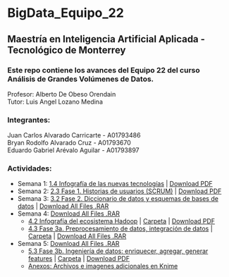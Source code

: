 # BigData_Equipo_22

## Maestría en Inteligencia Artificial Aplicada - Tecnológico de Monterrey

### Este repo contiene los avances del Equipo 22 del curso Análisis de Grandes Volúmenes de Datos.

Profesor: Alberto De Obeso Orendain </br>
Tutor: Luis Angel Lozano Medina

### Integrantes:

Juan Carlos Alvarado Carricarte - A01793486 </br>
Bryan Rodolfo Alvarado Cruz - A01793670 </br>
Eduardo Gabriel Arévalo Aguilar - A01793897 </br>

### Actividades:

- Semana 1: [1.4 Infografía de las nuevas tecnologías](/Semana_1/Infografia_nuevas_tecnologías_Equipo22.pdf) | [Download PDF](https://github.com/PosgradoMNA/BigData_Equipo_22-Trim_ene_2023/raw/main/Semana_1/Infografia_nuevas_tecnolog%C3%ADas_Equipo22.pdf)
- Semana 2: [2.3 Fase 1. Historias de usuarios (SCRUM)](/Semana_2/Historias_de_usuario_Equipo_22.pdf) | [Download PDF](https://github.com/PosgradoMNA/BigData_Equipo_22-Trim_ene_2023/raw/main/Semana_2/Historias_de_usuario_Equipo_22.pdf)
- Semana 3: [3.2 Fase 2. Diccionario de datos y esquemas de bases de datos](/Semana_3) | [Download All Files .RAR](https://github.com/PosgradoMNA/BigData_Equipo_22-Trim_ene_2023/raw/main/Semana_3/Semana_3_Descarga-rapida-todos-adjuntos.rar)
- Semana 4: [Download All Files .RAR]()
    - [4.2 Infografía del ecosistema Hadoop](/Semana_4/Infografia_ecosistema_hadoop_Equipo_22.pdf) | [Carpeta](/Semana_4) | [Download PDF](https://github.com/PosgradoMNA/BigData_Equipo_22-Trim_ene_2023/raw/main/Semana_4/Infografia_ecosistema_hadoop_Equipo_22.pdf)
    - [4.3 Fase 3a. Preprocesamiento de datos, integración de datos](/Semana_4) | [Carpeta](/Semana_4) | [Download All Files .RAR]()
- Semana 5: [Download All Files .RAR]()
    - [5.3 Fase 3b. Ingeniería de datos: enriquecer, agregar, generar features](Ingenieria_de_Features_equipo_22.pdf) | [Carpeta](/Semana_5) | [Download PDF]()
    - [Anexos: Archivos e imagenes adicionales en Knime](/Semana_5)
